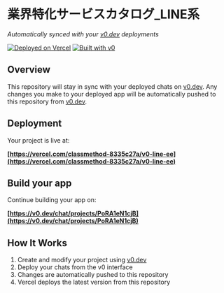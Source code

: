 # 業界特化サービスカタログ_LINE系

*Automatically synced with your [v0.dev](https://v0.dev) deployments*

[![Deployed on Vercel](https://img.shields.io/badge/Deployed%20on-Vercel-black?style=for-the-badge&logo=vercel)](https://vercel.com/classmethod-8335c27a/v0-line-ee)
[![Built with v0](https://img.shields.io/badge/Built%20with-v0.dev-black?style=for-the-badge)](https://v0.dev/chat/projects/PoRA1eN1cjB)

## Overview

This repository will stay in sync with your deployed chats on [v0.dev](https://v0.dev).
Any changes you make to your deployed app will be automatically pushed to this repository from [v0.dev](https://v0.dev).

## Deployment

Your project is live at:

**[https://vercel.com/classmethod-8335c27a/v0-line-ee](https://vercel.com/classmethod-8335c27a/v0-line-ee)**

## Build your app

Continue building your app on:

**[https://v0.dev/chat/projects/PoRA1eN1cjB](https://v0.dev/chat/projects/PoRA1eN1cjB)**

## How It Works

1. Create and modify your project using [v0.dev](https://v0.dev)
2. Deploy your chats from the v0 interface
3. Changes are automatically pushed to this repository
4. Vercel deploys the latest version from this repository